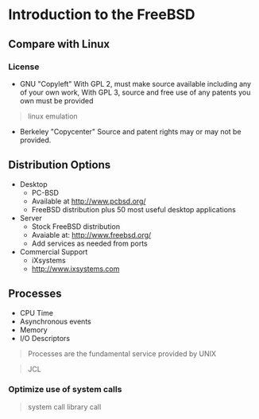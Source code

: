 # Introduction to the FreeBSD 
## Compare with Linux

### License

+ GNU "Copyleft"
  With GPL 2, must make source available including any of your own work, With GPL 3, source and free use of any patents you own must be provided

> linux  emulation
+ Berkeley "Copycenter"
  Source and patent rights may or may not be provided.

## Distribution Options

+ Desktop 
  + PC-BSD
  + Available at http://www.pcbsd.org/
  + FreeBSD distribution plus 50 most useful desktop applications
+ Server
  + Stock FreeBSD distribution
  + Avaiable at: http://www.freebsd.org/
  + Add services as needed from ports
+ Commercial Support
  + iXsystems
  + http://www.ixsystems.com


## Processes

+ CPU Time
+ Asynchronous events
+ Memory
+ I/O Descriptors

> Processes are the fundamental service provided by UNIX

> JCL

### Optimize use of system calls

> system call
> library call



